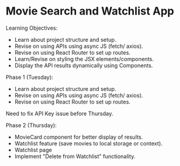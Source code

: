 # Movie Search and Watchlist App

Learning Objectives:
- Learn about project structure and setup.
- Revise on using APIs using async JS (fetch/ axios).
- Revise on using React Router to set up routes.
- Learn/Revise on styling the JSX elements/components.
- Display the API results dynamically using Components.

Phase 1 (Tuesday):
- Learn about project structure and setup.
- Revise on using APIs using async JS (fetch/ axios).
- Revise on using React Router to set up routes.

Need to fix API Key issue before Thursday.

Phase 2 (Thursday):
- MovieCard component for better display of results.
- Watchlist feature (save movies to local storage or context).
- Watchlist page
- Implement "Delete from Watchlist" functionality.